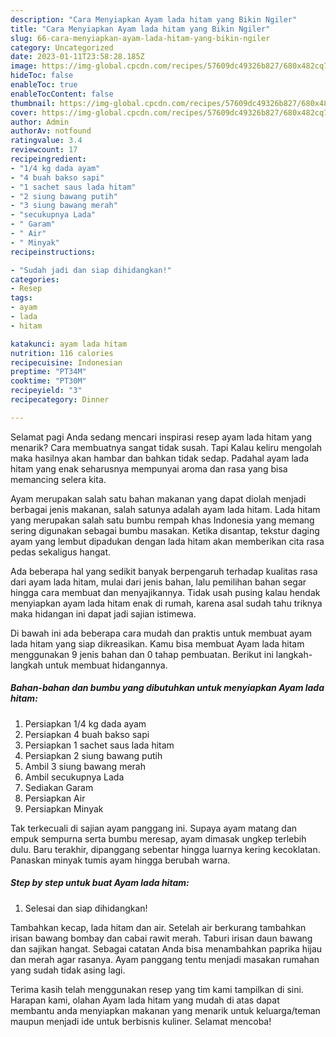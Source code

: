 ```yaml
---
description: "Cara Menyiapkan Ayam lada hitam yang Bikin Ngiler"
title: "Cara Menyiapkan Ayam lada hitam yang Bikin Ngiler"
slug: 66-cara-menyiapkan-ayam-lada-hitam-yang-bikin-ngiler
category: Uncategorized
date: 2023-01-11T23:58:28.185Z
image: https://img-global.cpcdn.com/recipes/57609dc49326b827/680x482cq70/ayam-lada-hitam-foto-resep-utama.jpg
hideToc: false
enableToc: true
enableTocContent: false
thumbnail: https://img-global.cpcdn.com/recipes/57609dc49326b827/680x482cq70/ayam-lada-hitam-foto-resep-utama.jpg
cover: https://img-global.cpcdn.com/recipes/57609dc49326b827/680x482cq70/ayam-lada-hitam-foto-resep-utama.jpg
author: Admin
authorAv: notfound
ratingvalue: 3.4
reviewcount: 17
recipeingredient:
- "1/4 kg dada ayam"
- "4 buah bakso sapi"
- "1 sachet saus lada hitam"
- "2 siung bawang putih"
- "3 siung bawang merah"
- "secukupnya Lada"
- " Garam"
- " Air"
- " Minyak"
recipeinstructions:

- "Sudah jadi dan siap dihidangkan!"
categories:
- Resep
tags:
- ayam
- lada
- hitam

katakunci: ayam lada hitam 
nutrition: 116 calories
recipecuisine: Indonesian
preptime: "PT34M"
cooktime: "PT30M"
recipeyield: "3"
recipecategory: Dinner

---
```



Selamat pagi Anda sedang mencari inspirasi resep ayam lada hitam yang menarik? Cara membuatnya sangat tidak susah. Tapi Kalau keliru mengolah maka hasilnya akan hambar dan bahkan tidak sedap. Padahal ayam lada hitam yang enak seharusnya mempunyai aroma dan rasa yang bisa memancing selera kita.


Ayam merupakan salah satu bahan makanan yang dapat diolah menjadi berbagai jenis makanan, salah satunya adalah ayam lada hitam. Lada hitam yang merupakan salah satu bumbu rempah khas Indonesia yang memang sering digunakan sebagai bumbu masakan. Ketika disantap, tekstur daging ayam yang lembut dipadukan dengan lada hitam akan memberikan cita rasa pedas sekaligus hangat.

Ada beberapa hal yang sedikit banyak berpengaruh terhadap kualitas rasa dari ayam lada hitam, mulai dari jenis bahan, lalu pemilihan bahan segar hingga cara membuat dan menyajikannya. Tidak usah pusing kalau hendak menyiapkan ayam lada hitam enak di rumah, karena asal sudah tahu triknya maka hidangan ini dapat jadi sajian istimewa.


Di bawah ini ada beberapa cara mudah dan praktis untuk membuat ayam lada hitam yang siap dikreasikan. Kamu bisa membuat Ayam lada hitam menggunakan 9 jenis bahan dan 0 tahap pembuatan. Berikut ini langkah-langkah untuk membuat hidangannya.

<!--inarticleads1-->

##### Bahan-bahan dan bumbu yang dibutuhkan untuk menyiapkan Ayam lada hitam:

1. Persiapkan 1/4 kg dada ayam
1. Persiapkan 4 buah bakso sapi
1. Persiapkan 1 sachet saus lada hitam
1. Persiapkan 2 siung bawang putih
1. Ambil 3 siung bawang merah
1. Ambil secukupnya Lada
1. Sediakan  Garam
1. Persiapkan  Air
1. Persiapkan  Minyak


Tak terkecuali di sajian ayam panggang ini. Supaya ayam matang dan empuk sempurna serta bumbu meresap, ayam dimasak ungkep terlebih dulu. Baru terakhir, dipanggang sebentar hingga luarnya kering kecoklatan. Panaskan minyak tumis ayam hingga berubah warna. 

<!--inarticleads2-->

##### Step by step untuk buat Ayam lada hitam:


1. Selesai dan siap dihidangkan!

Tambahkan kecap, lada hitam dan air. Setelah air berkurang tambahkan irisan bawang bombay dan cabai rawit merah. Taburi irisan daun bawang dan sajikan hangat. Sebagai catatan Anda bisa menambahkan paprika hijau dan merah agar rasanya. Ayam panggang tentu menjadi masakan rumahan yang sudah tidak asing lagi. 

Terima kasih telah menggunakan resep yang tim kami tampilkan di sini. Harapan kami, olahan Ayam lada hitam yang mudah di atas dapat membantu anda menyiapkan makanan yang menarik untuk keluarga/teman maupun menjadi ide untuk berbisnis kuliner. Selamat mencoba!
